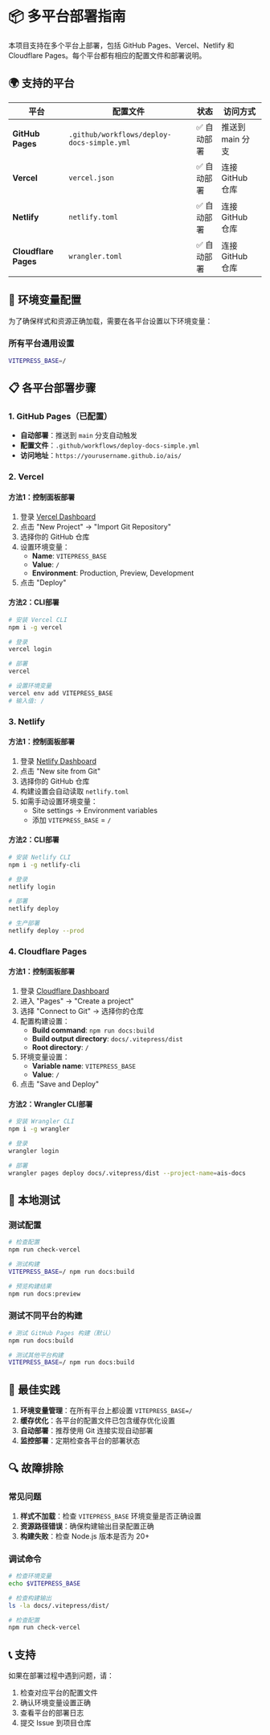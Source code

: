 # 📦 多平台部署指南

本项目支持在多个平台上部署，包括 GitHub Pages、Vercel、Netlify 和 Cloudflare Pages。每个平台都有相应的配置文件和部署说明。

## 🌍 支持的平台

| 平台 | 配置文件 | 状态 | 访问方式 |
|------|----------|------|----------|
| **GitHub Pages** | `.github/workflows/deploy-docs-simple.yml` | ✅ 自动部署 | 推送到 main 分支 |
| **Vercel** | `vercel.json` | ✅ 自动部署 | 连接 GitHub 仓库 |
| **Netlify** | `netlify.toml` | ✅ 自动部署 | 连接 GitHub 仓库 |
| **Cloudflare Pages** | `wrangler.toml` | ✅ 自动部署 | 连接 GitHub 仓库 |

## 🔧 环境变量配置

为了确保样式和资源正确加载，需要在各平台设置以下环境变量：

### 所有平台通用设置
```bash
VITEPRESS_BASE=/
```

## 📋 各平台部署步骤

### 1. GitHub Pages（已配置）
- **自动部署**：推送到 `main` 分支自动触发
- **配置文件**：`.github/workflows/deploy-docs-simple.yml`
- **访问地址**：`https://yourusername.github.io/ais/`

### 2. Vercel 
#### 方法1：控制面板部署
1. 登录 [Vercel Dashboard](https://vercel.com/dashboard)
2. 点击 "New Project" → "Import Git Repository"
3. 选择你的 GitHub 仓库
4. 设置环境变量：
   - **Name**: `VITEPRESS_BASE`
   - **Value**: `/`
   - **Environment**: Production, Preview, Development
5. 点击 "Deploy"

#### 方法2：CLI部署
```bash
# 安装 Vercel CLI
npm i -g vercel

# 登录
vercel login

# 部署
vercel

# 设置环境变量
vercel env add VITEPRESS_BASE
# 输入值: /
```

### 3. Netlify
#### 方法1：控制面板部署
1. 登录 [Netlify Dashboard](https://app.netlify.com/)
2. 点击 "New site from Git"
3. 选择你的 GitHub 仓库
4. 构建设置会自动读取 `netlify.toml`
5. 如需手动设置环境变量：
   - Site settings → Environment variables
   - 添加 `VITEPRESS_BASE` = `/`

#### 方法2：CLI部署
```bash
# 安装 Netlify CLI
npm i -g netlify-cli

# 登录
netlify login

# 部署
netlify deploy

# 生产部署
netlify deploy --prod
```

### 4. Cloudflare Pages
#### 方法1：控制面板部署
1. 登录 [Cloudflare Dashboard](https://dash.cloudflare.com/)
2. 进入 "Pages" → "Create a project"
3. 选择 "Connect to Git" → 选择你的仓库
4. 配置构建设置：
   - **Build command**: `npm run docs:build`
   - **Build output directory**: `docs/.vitepress/dist`
   - **Root directory**: `/`
5. 环境变量设置：
   - **Variable name**: `VITEPRESS_BASE`
   - **Value**: `/`
6. 点击 "Save and Deploy"

#### 方法2：Wrangler CLI部署
```bash
# 安装 Wrangler CLI
npm i -g wrangler

# 登录
wrangler login

# 部署
wrangler pages deploy docs/.vitepress/dist --project-name=ais-docs
```

## 🧪 本地测试

### 测试配置
```bash
# 检查配置
npm run check-vercel

# 测试构建
VITEPRESS_BASE=/ npm run docs:build

# 预览构建结果
npm run docs:preview
```

### 测试不同平台的构建
```bash
# 测试 GitHub Pages 构建（默认）
npm run docs:build

# 测试其他平台构建
VITEPRESS_BASE=/ npm run docs:build
```

## 🎯 最佳实践

1. **环境变量管理**：在所有平台上都设置 `VITEPRESS_BASE=/`
2. **缓存优化**：各平台的配置文件已包含缓存优化设置
3. **自动部署**：推荐使用 Git 连接实现自动部署
4. **监控部署**：定期检查各平台的部署状态

## 🔍 故障排除

### 常见问题
1. **样式不加载**：检查 `VITEPRESS_BASE` 环境变量是否正确设置
2. **资源路径错误**：确保构建输出目录配置正确
3. **构建失败**：检查 Node.js 版本是否为 20+

### 调试命令
```bash
# 检查环境变量
echo $VITEPRESS_BASE

# 检查构建输出
ls -la docs/.vitepress/dist/

# 检查配置
npm run check-vercel
```

## 📞 支持

如果在部署过程中遇到问题，请：
1. 检查对应平台的配置文件
2. 确认环境变量设置正确
3. 查看平台的部署日志
4. 提交 Issue 到项目仓库